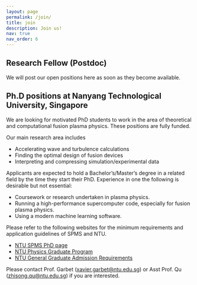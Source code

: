 ```yaml
---
layout: page
permalink: /join/
title: join
description: Join us!
nav: true
nav_order: 6
---
```


## Research Fellow (Postdoc)

We will post our open positions here as soon as they become available.

## Ph.D positions at Nanyang Technological University, Singapore

We are looking for motivated PhD students to work in the area of theoretical and computational fusion plasma physics. These positions are fully funded. 

Our main research area includes
- Accelerating wave and turbulence calculations
- Finding the optimal design of fusion devices
- Interpreting and compressing simulation/experimental data

Applicants are expected to hold a Bachelor’s/Master’s degree in a related field by the time they start their PhD. Experience in one the following is desirable but not essential:
- Coursework or research undertaken in plasma physics.
- Running a high-performance supercomputer code, especially for fusion plasma physics.
- Using a modern machine learning software.

Please refer to the following websites for the minimum requirements and application guidelines of SPMS and NTU.
- [NTU SPMS PhD page](https://www.ntu.edu.sg/spms/about-us/physics/grad/phd)
- [NTU Physics Graduate Program](https://www.ntu.edu.sg/education/graduate-programme/doctor-of-philosophy-(phd)-in-physics)
- [NTU General Graduate Admission Requirements](https://www.ntu.edu.sg/admissions/graduate/radmissionguide)

Please contact Prof. Garbet (xavier.garbet@ntu.edu.sg) or Asst Prof. Qu (zhisong.qu@ntu.edu.sg) if you are interested.



